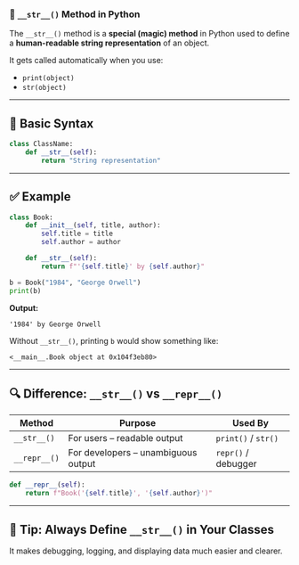 ### 🧾 `__str__()` Method in Python

The `__str__()` method is a **special (magic) method** in Python used to define a **human-readable string representation** of an object.

It gets called automatically when you use:

* `print(object)`
* `str(object)`

---

## 🔹 Basic Syntax

```python
class ClassName:
    def __str__(self):
        return "String representation"
```

---

## ✅ Example

```python
class Book:
    def __init__(self, title, author):
        self.title = title
        self.author = author

    def __str__(self):
        return f"'{self.title}' by {self.author}"

b = Book("1984", "George Orwell")
print(b)
```

**Output:**

```
'1984' by George Orwell
```

Without `__str__()`, printing `b` would show something like:

```
<__main__.Book object at 0x104f3eb80>
```

---

## 🔍 Difference: `__str__()` vs `__repr__()`

| Method       | Purpose                             | Used By             |
| ------------ | ----------------------------------- | ------------------- |
| `__str__()`  | For users – readable output         | `print()` / `str()` |
| `__repr__()` | For developers – unambiguous output | `repr()` / debugger |

```python
def __repr__(self):
    return f"Book('{self.title}', '{self.author}')"
```

---

## 🧠 Tip: Always Define `__str__()` in Your Classes

It makes debugging, logging, and displaying data much easier and clearer.

